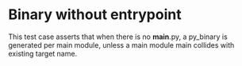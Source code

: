# Binary without entrypoint

This test case asserts that when there is no __main__.py, a py_binary is generated per main module, unless a main
module main collides with existing target name.
